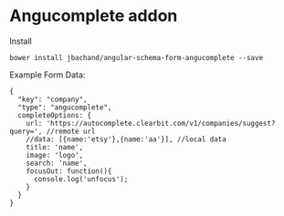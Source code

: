 Angucomplete addon
=================

Install
```
bower install jbachand/angular-schema-form-angucomplete --save
```

Example Form Data:

```
{
  "key": "company",
  "type": "angucomplete",
  completeOptions: {
    url: 'https://autocomplete.clearbit.com/v1/companies/suggest?query=', //remote url
    //data: [{name:'etsy'},{name:'aa'}], //local data
    title: 'name',
    image: 'logo',
    search: 'name',
    focusOut: function(){
      console.log('unfocus');
    }
  }
}
